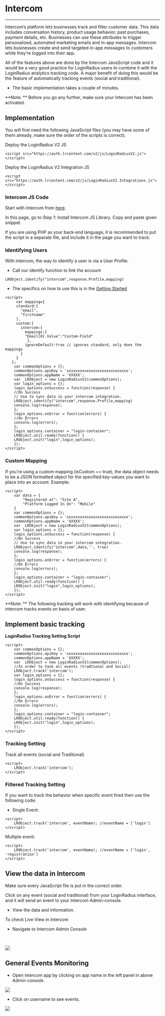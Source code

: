 # Intercom

---

Intercom’s platform lets businesses track and filter customer data. This data includes conversation history, product usage behavior, past purchases, payment details, etc. Businesses can use these attributes to trigger personalized, automated marketing emails and in-app messages.
Intercom lets businesses create and send targeted in-app messages to customers while they’re logged into their app.

All of the features above are done by the Intercom JavaScript code and it would be a very good practice for LoginRadius users to combine it with the LoginRadius analytics tracking code. A major benefit of doing this would be the feature of automatically tracking events (social and traditional).

- The basic implementation takes a couple of minutes.

**Note: ** Before you go any further, make sure your Intercom has been activated.

## Implementation

You will first need the following JavaScript files (you may have some of them already, make sure the order of the scripts is correct).

Deploy the LoginRadius V2 JS

```
<script src="https://auth.lrcontent.com/v2/js/LoginRadiusV2.js"></script>
```

Deploy the LoginRadius V2 Integration JS

```
<script src="https://auth.lrcontent.com/v2/js/LoginRadiusV2.Integrations.js"></script>
```

### Intercom JS Code
Start with Intercom from [here](https://developers.intercom.com/installing-intercom/web/installation/#step-1-include-intercom-js-library).

In this page, go to Step 1: Install Intercom JS Library. Copy and paste given snippet.

If you are using PHP as your back-end language, it is recommended to put the script in a separate file, and include it in the page you want to track.

### Identifying Users

With intercom, the way to identify a user is via a User Profile.

- Call our identify function to link the account

`LRObject.identify("intercom",response.Profile,mapping)`

- The specifics on how to use this is in the [Getting Started](/api/v2/integrations/getting-started)

```
<script>
     var mapping={
     standard:[
       "email",
       "firstname"
     ],
     custom:{
       intercom:{
         mappings:{
         "Email[0].Value":"Custom-Field"
          },
         ignoreDefault:true // ignores standard, only does the mappings
       }
     }
   };
    var commonOptions = {};
    commonOptions.apiKey = 'xxxxxxxxxxxxxxxxxxxxxxxxxxxx';
    commonOptions.appName = 'XXXXX';
    var  LRObject = new LoginRadiusV2(commonOptions);
    var login_options = {};
    login_options.onSuccess = function(response) {
    //On Success
    // Use to sync data in your intercom integration.
    LRObject.identify("intercom",response.Profile,mapping)
    console.log(response);
    };
    login_options.onError = function(errors) {
    //On Errors
    console.log(errors);
    };
    login_options.container = "login-container";
    LRObject.util.ready(function() {
    LRObject.init("login",login_options);
    });
</script>
```

### Custom Mapping

If you're using a custom mapping (isCustom == true), the data object needs to be a JSON formatted object for the specified key-values you want to place into an account.
Example:

```
<script>
    var data = {
        "Registered at": "Site A",
        "Platform Logged In On": "Mobile"
    }
    var commonOptions = {};
    commonOptions.apiKey = 'xxxxxxxxxxxxxxxxxxxxxxxxxxxx';
    commonOptions.appName = 'XXXXX';
    var  LRObject = new LoginRadiusV2(commonOptions);
    var login_options = {};
    login_options.onSuccess = function(response) {
    //On Success
    // Use to sync data in your intercom integration.
    LRObject.identify("intercom",data,'', true)
    console.log(response);
    };
    login_options.onError = function(errors) {
    //On Errors
    console.log(errors);
    };
    login_options.container = "login-container";
    LRObject.util.ready(function() {
    LRObject.init("login",login_options);
    });
</script>
```

**Note: ** The following tracking will work with identifying because of intercom tracks events on basis of user.

## Implement basic tracking

**LoginRadius Tracking Setting Script**

```
<script>
    var commonOptions = {};
    commonOptions.apiKey = 'xxxxxxxxxxxxxxxxxxxxxxxxxxxx';
    commonOptions.appName = 'XXXXX';
    var  LRObject = new LoginRadiusV2(commonOptions);
    //In order to task all events (tradtional and Social)
    LRObject.track('intercom');
    var login_options = {};
    login_options.onSuccess = function(response) {
    //On Success
    console.log(response);
    };
    login_options.onError = function(errors) {
    //On Errors
    console.log(errors);
    };
    login_options.container = "login-container";
    LRObject.util.ready(function() {
    LRObject.init("login",login_options);
    });
</script>
```

### Tracking Setting

Track all events (social and Traditional)

```
<script>
    LRObject.track('intercom');
</script>
```

### Filtered Tracking Setting

If you want to track the behavior when specific event fired then use the following code:

- Single Event:

```
<script>
    LRObject.track('intercom', eventName); //eventName = ['login']
</script>
```

Multiple event:

```
<script>
    LRObject.track('intercom', eventName); //eventName = ['login', 'registration']
</script>
```

## View the data in Intercom
Make sure every JavaScript file is put in the correct order.

Click on any event (social and traditional) from your LoginRadius interface, and it will send an event to your Intercom Admin-console.

- View the data and information.

To check Live View in Intercom

- Navigate to Intercom Admin Console

<br>

![](https://apidocs.lrcontent.com/images/intercom_dashboard_28476593a7589564e79-83785448-1_15413593fcde996da29.96218013.png)

## General Events Monitoring

- Open intercom app by clicking on app name in the left panel in above Admin-console.

![](https://apidocs.lrcontent.com/images/app_4193593a7717bfabd4-250826292_14509593fce50551e31.48269397.png)

- Click on username to see events.

![](https://apidocs.lrcontent.com/images/events_31773593a779342d972-860133723_11022593fce8092e267.65831737.png)
